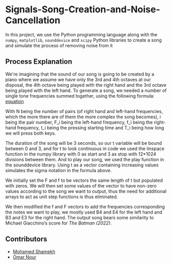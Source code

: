 # Signals-Song-Creation-and-Noise-Cancellation
In this project, we use the Python programming language along with the ```numpy```, ```matplotlib```, ```sounddevice``` and ```scipy``` Python libraries to create a song and simulate the process of removing noise from it

## Process Explanation

We're imagining that the sound of our song is going to be created by a piano where we assume we have only the 3rd and 4th octaves at our disposal, the 4th octave being played with the right hand and the 3rd octave being played with the left hand. To generate a song, we needed a number of single tone frequencies summed together, using the following formula: 
[equation](https://snipboard.io/nrz6VJ.jpg)

With N being the number of pairs (of right hand and left-hand frequencies, which the more there are of them the more complex the song becomes), i being the pair number, F_i being the left-hand frequency, f_i being the right-hand frequency, t_i being the pressing starting time and T_i being how long we will press both keys. 

The duration of the song will be 3 seconds, so our t variable will be bound between 0 and 3, and for t to look continuous in code we used the linspace function in the numpy library with 0 as start and 3 as stop with 12*1024 divisions between them. And to play our song, we used the play function in the sounddevice library. Using t as a vector containing increasing values simulates the sigma notation in the formula above. 
  
We initially set the F and f to be vectors the same length of t but populated with zeros. We will then set some values of the vector to have non-zero values according to the song we want to output, thus the need for additional arrays to act as unit step functions is thus eliminated. 

We then modified the f and F vectors to add the frequencies corresponding the notes we want to play, we mostly used B4 and E4 for the left hand and B3 and E3 for the right hand. The output song bears some similarity to Michael Giacchino’s score for *The Batman (2022)*.

 

## Contributors 

- [Mohamed Shamekh](https://github.com/shamekhjr)
- [Omar Nour](https://github.com/Omar-Nour)

